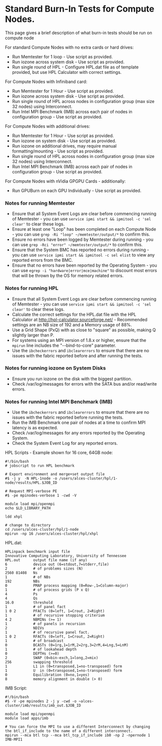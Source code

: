 # Standard Burn-In Tests for Compute Nodes.

This page gives a brief description of what burn-in tests should be run on compute node 

For standard Compute Nodes with no extra cards or hard drives:
* Run Memtester for 1 loop - Use script as provided. 
* Run iozone across system disk - Use script as provided.
* Run single round of HPL - Configure HPL.dat file as of template provided, but use HPL Calculator with correct settings.

For Compute Nodes with Infiniband card:
* Run Memtester for 1 Hour - Use script as provided. 
* Run iozone across system disk - Use script as provided.
* Run single round of HPL across nodes in configuration group (max size 32 nodes) using Interconnect. 
* Run Intel MPI Benchmark (IMB) across each pair of nodes in configuration group - Use script as provided.

For Compute Nodes with additional drives:
* Run Memtester for 1 Hour - Use script as provided. 
* Run iozone on system disk - Use script as provided.
* Run iozone on additional drives, may require manual formatting/mounting - Use script as provided. 
* Run single round of HPL across nodes in configuration group (max size 32 nodes) using Interconnect. 
* Run Intel MPI Benchmark (IMB) across each pair of nodes in configuration group - Use script as provided.

For Compute Nodes with nVidia GPGPU Cards - additionally:
* Run GPUBurn on each GPU Individually - Use script as provided.

### Notes for running Memtester
* Ensure that all System Event Logs are clear before commencing running of Memtester - you can use `service ipmi start && ipmitool -c 'sel clear'` to clear these logs.
* Ensure at least one "Loop" has been completed on each Compute Node - you can use `grep -Ri "loop" ~/memtester/output/*` to confirm this.
* Ensure no errors have been logged by Memtester during running - you can use `grep -Rci "error" ~/memtester/output/*` to confirm this.
* Ensure that the System BMC has reported no errors during running - you can use `service ipmi start && ipmitool -c sel elist` to view any reported errors from the BMC.
* Ensure that no errors have been reported by the Operating System - you can use `egrep -i "hardware|error|mce|machine"` to discount most errors that will be thrown by the OS for memory related errors.

### Notes for running HPL
* Ensure that all System Event Logs are clear before commencing running of Memtester - you can use `service ipmi start && ipmitool -c 'sel clear'` to clear these logs.
* Calculate the correct settings for the HPL.dat file with the HPL Calculator at http://hpl-calculator.sourceforge.net/ - Recommended settings are an NB size of 192 and a Memory usage of 88%.
* Use a Grid Shape (PxQ) with as close to "square" as possible, making Q slightly larger than P.
* For systems using an MPI version of 1.8.x or higher, ensure that the `mpirun` line includes the "--bind-to-core" parameter.
* Use the `ibcheckerrors` and `ibclearerrors` to ensure that there are no issues with the fabric reported before and after running the tests.

### Notes for running iozone on System Disks
* Ensure you run iozone on the disk with the biggest partition.
* Check /var/log/messages for errors with the SATA bus and/or read/write errors.

### Notes for running Intel MPI Benchmark (IMB) 
* Use the `ibcheckerrors` and `ibclearerrors` to ensure that there are no issues with the fabric reported before running the tests.
* Run the IMB Benchmark one pair of nodes at a time to confirm MPI latency is as expected.
* Check /var/log/messages for any errors reported by the Operating System.
* Check the System Event Log for any reported errors.

HPL Scripts - Example shown for 16 core, 64GB node:

```
#!/bin/bash
# jobscript to run HPL benchmark

# Export environment and merge+set output file
#$ -j y  -N HPL-1node -o /users/alces-cluster/hpl/1-node/results/HPL.$JOB_ID

# Request MPI-verbose PE 
#$ -pe mpinodes-verbose 1 -cwd -V 

module load mpi/openmpi
echo $LD_LIBRARY_PATH

ldd xhpl

# change to directory
cd /users/alces-cluster/hpl/1-node
mpirun -np 16 /users/alces-cluster/hpl/xhpl

```
HPL.dat:
```
HPLinpack benchmark input file
Innovative Computing Laboratory, University of Tennessee
HPL.out      output file name (if any)
6            device out (6=stdout,7=stderr,file)
2            # of problems sizes (N)
2560 81408   Ns
1            # of NBs
192          NBs
0            PMAP process mapping (0=Row-,1=Column-major)
1            # of process grids (P x Q)
4            Ps
4            Qs
16.0         threshold
1            # of panel fact
1 0 2        PFACTs (0=left, 1=Crout, 2=Right)
1            # of recursive stopping criterium
4 2          NBMINs (>= 1)
1            # of panels in recursion
2            NDIVs
1            # of recursive panel fact.
1 0 2        RFACTs (0=left, 1=Crout, 2=Right)
1            # of broadcast
0            BCASTs (0=1rg,1=1rM,2=2rg,3=2rM,4=Lng,5=LnM)
1            # of lookahead depth
0            DEPTHs (>=0)
2            SWAP (0=bin-exch,1=long,2=mix)
256          swapping threshold
1            L1 in (0=transposed,1=no-transposed) form
1            U  in (0=transposed,1=no-transposed) form
0            Equilibration (0=no,1=yes)
8            memory alignment in double (> 0)
```

IMB Script:
```
#!/bin/bash
#$ -V -pe mpinodes 2 -j y -cwd -o ~alces-cluster/imb/results/imb_out.$JOB_ID

module load mpi/openmpi
module load apps/imb

# You can force the MPI to use a different Interconnect by changing the btl_if_include to the name of a different interconnect.
mpirun --mca btl tcp --mca btl_tcp_if_include ib0 -np 2 -npernode 1 IMB-MPI1
